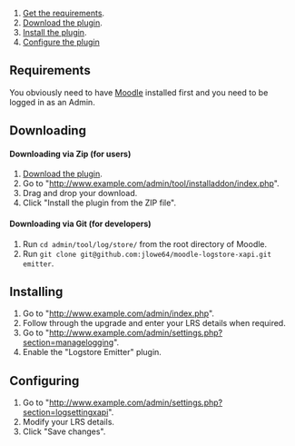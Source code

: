 1. [Get the requirements](#requirements).
2. [Download the plugin](#downloading).
3. [Install the plugin](#installing).
4. [Configure the plugin](#configuring)

## Requirements
You obviously need to have [Moodle](https://moodle.org/) installed first and you need to be logged in as an Admin.

## Downloading
#### Downloading via Zip (for users)
1. [Download the plugin](https://github.com/LearningLocker/learninglocker/archive/develop.zip).
2. Go to "http://www.example.com/admin/tool/installaddon/index.php".
3. Drag and drop your download.
4. Click "Install the plugin from the ZIP file".

#### Downloading via Git (for developers)
1. Run `cd admin/tool/log/store/` from the root directory of Moodle.
2. Run `git clone git@github.com:jlowe64/moodle-logstore-xapi.git emitter`.

## Installing
1. Go to "http://www.example.com/admin/index.php".
2. Follow through the upgrade and enter your LRS details when required.
3. Go to "http://www.example.com/admin/settings.php?section=managelogging".
4. Enable the "Logstore Emitter" plugin.

## Configuring
1. Go to "http://www.example.com/admin/settings.php?section=logsettingxapi".
2. Modify your LRS details.
3. Click "Save changes".
